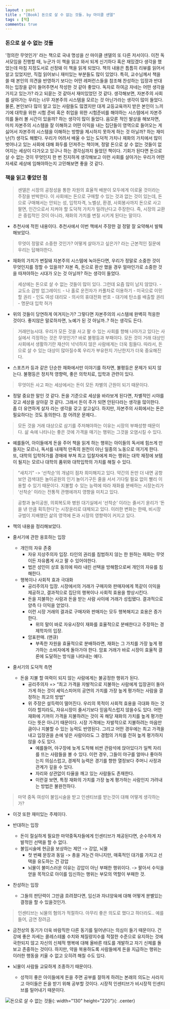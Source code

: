 ```yaml
---
layout : post
title : "[Book] 돈으로 살 수 없는 것들. by 마이클 샌델"
tags : [책]
comments: true
---
```

### 돈으로 살 수 없는 것들
 '정의란 무엇인가' 라는 책으로 국내 명성을 산 마이클 샌델의 또 다른 저서이다. 이전 독서모임을 진행할 때, 누군가 이 책을 읽고 와서 되게 신기하다 혹은 재밌겠다 생각을 했었는데 마침 지정도서로 선정돼 이 책을 읽게 되었다. 책의 내용은 틈틈히 리뷰를 읽어서 알고 있었지만, 직접 읽어보니 재미있는 부분들도 많이 있었다. 특히, 교수님께서 책을 쓸 때 본인의 의견을 반영하기 보다는 어떤 레퍼런스들을 참조해 찬성하는 입장과 반대하는 입장을 같이 들어주면서 작성한 것 같아 좋았다. 독자로 하여금 자네는 어떤 생각을 가지고 있는가? 라고 되묻는 것 같아서 재미있었던 것 같다. 생각해보면, 자본주의 사회를 살아가는 우리는 너무 자본주의 시스템을 모르는 것 아닌가라는 생각이 많이 들었다. 물론, 본인보다 많이 알고 있는 사람들도 많겠지만 대게 교등교육까지 받은 본인이 느끼기에 대학을 위한 시험 준비 혹은 취업을 위한 시험준비를 해야하는 시스템에서 자본주의를 둘러 볼 시간이 있을까? 하는 생각이 많이 들었다. 음모론 적인 발상을 해보자면, 마치 자본주의 시스템을 잘 이해하고 어떤 이익을 내는 집단들이 영역으로 들어오는 게 싫어서 자본주의 시스템을 이해하는 방향을 제시하지 못하게 하는 것 아닐까? 하는 재미난(?) 생각도 해봤다. 우리가 어려서 배울 수 있는 도덕적 가치나 재화의 가치에서 많이 벗어나고 있는 사회에 대해 화두를 던져주는 책이며, 정말 돈으로 살 수 없는 것들이 없어지는 세상이 다가오고 있구나 하는 경각심까지 들었던 책이다. 기회가 된다면 돈으로 살 수 없는 것이 무엇인지 한 번 진지하게 생각해보고 이런 사회를 살아가는 우리가 어떤 자세로 세상에 임해야하는지 고민해보면 좋을 것 같다.

### 책을 읽고 좋았던 점
> 센델은 시장의 공정성을 통한 자원의 효율적 배분이 모두에게 이로울 것이라는 주장을 반박한다. 이 사회에는 돈으로 구매할 수 있는 것과 없는 것이 있는데, 돈으로 구매해서는 안되는 성, 입학자격, 노벨상, 환경, 사회봉사까지 돈으로 사고 팔면, 인간으로서 지켜야 할 도덕적 가치가 밀려난다고 주장한다. 즉, 시장의 교환은 중립적인 것이 아니라, 재화의 가치를 변질 시키게 된다는 말이다.

- 추천사에 적힌 내용이다. 추천사에서 이번 책에서 주장한 걸 정말 잘 요약해서 발췌해보았다.

> 무엇이 정말로 소중한 것인가? 어떻게 살아가고 싶은가? 라는 근본적인 질문에 우리는 답해야한다.

- 재화의 가치가 변질돼 자본주의 시스템에 녹아든다면, 우리가 정말로 소중한 것이 무엇인지를 정할 수 있을까? 자본 즉, 돈으로 환산 했을 경우 얼마인가로 소중한 것을 따져야하는 시대가 오는 것 아닐까? 하는 생각이 들었다.

> 세상에는 돈으로 살 수 없는 것들이 많이 있다. 그런데 요즘 많이 남지 않았다.
	- 교도소 감방 업그레이드
	- 나 홀로 운전자가 카풀차로 이용하기
	- 미국으로 이민할 권리
	- 인도 여성 대리모
	- 의사의 휴대전화 번호
	- 대기에 탄소를 배출할 권리
	- 명문대 입학 허가

- 위의 것들이 당연하게 여겨지는가? 그렇다면 자본주의의 시스템에 완벽히 적응한 것이다. 좋지않은 말로하자면, 노예가 된 것 아닐까..? 하는 생각도 든다.

> 거래만능시대. 우리가 모든 것을 사고 팔 수 있는 사회를 향해 나아가고 있다는 사실에서 걱정하는 것은 무엇인가? 바로 불평등과 부패이다. 모든 것이 거래 대상인 사회에서 생활하기란 재산이 넉넉하지 않은 사람에게는 더욱 힘들다. 따라서, 돈으로 살 수 있는 대상이 많아질수록 우리가 부유한지 가난한지가 더욱 중요해진다.

- 스포츠카 등과 같은 단순한 재화에서만 이야기를 하자면, 불평등은 문제가 되지 않는다. 불평등은 정치적 영향력, 좋은 의학치료, 입학과 관련이 있다.

> 무엇이든 사고 파는 세상에서는 돈이 모든 차별의 근원이 되기 때문이다.

- 정말 중요한 말인 것 같다. 돈을 기준으로 세상을 바라보게 된다면, 차별적인 시야를 갖고 세상을 살아갈 것 같다. 그래서 돈이 주가 되면 안된다라는 생각을 많이한다. 좀 더 유연하게 살자 라는 생각을 갖고 살고싶다. 하지만, 자본주의 사회에서는 돈은 필요하다는 것도 동의한다. 참 어려운 문제다..

> 모든 것을 거래 대상으로 삼기를 주저해야하는 이유는 시장의 부패성향 때문이다. 삶 속에 나타나는 좋은 것에 가격을 매기는 행위는 그것을 오염시킬 수 있다. 

- 예를들어, 아이들에게 돈을 주어 책을 읽게 하는 행위는 아이들의 독서에 힘쓰게 만들지는 모르나, 독서를 내재적 만족의 원천이 아닌 일종의 노동으로 여기게 한다. 또, 대학의 입학허가를 경매에 부쳐 최고 입찰자에게 파는 행위는 대학 재정에 보탬이 될지는 모르나 대학의 품위와 대학입학의 가치를 해칠 수 있다.

> “새치기” -> ‘선착순’의 개념이 점차 희미해지고 있다. 약간의 돈만 더 내면 공항 보안 검색대든 놀이공원의 인기 놀이기구든 줄을 서서 기다릴 필요 없이 빨리 이용할 수 있기 때문이다. 지불할 수 있는 능력에 따라 재화를 분배하는 시장논리가 ‘선착순’ 이라는 전통적 관행에까지 영향을 미치고 있다.

> 공항과 놀이공원, 의회복도와 병원 대기실에서 ‘선착순’ 이라는 줄서기 윤리가 ‘돈을 낸 만큼 획득한다’는 시장윤리로 대체되고 있다. 이러한 변화는 한때, 비시장 규범이 지배했던 삶의 영역에 돈과 시장의 영향력이 커지고 있다.

- 책의 내용을 정리해보았다.

- 줄서기에 관한 옹호하는 입장
  - 개인의 자유 존중
      - 자유 지상주의자 입장. 타인의 권리를 침범하지 않는 한 원하는 재화는 무엇이든 자유롭게 사고 팔 수 있어야한다.
      - 법은 성인이 상호 동의에 따라 내린 선택을 방해함으로써 개인의 자유를 침해한다.
  - 행복이나 사회적 효과 극대화
      - 공리주의자 입장. 시장에서의 거래가 구매자와 판매자에게 똑같이 이익을 제공하고, 결과적으로 집단의 행복이나 사회적 효용을 향상시킨다.
      - 돈을 지불하는 사람과 돈을 받는 사람 사이에 거래가 성립됐다. 결과적으로 양측 다 이익을 얻었다.
      - 이런 시장 거래의 결과로 구매자와 판매자는 모두 행복해지고 효용은 증가한다.
          - 위의 말이 바로 자유시장이 재화를 효율적으로 분배한다고 주장하는 경제학자의 입장.
      - 암표판매. (맨큐)
          - 부족한 자원을 효율적으로 분배하라면, 재화는 그 가치를 가장 높게 평가하는 소비자에게 돌아가야 한다. 암표 거래가 바로 시장이 효율적 결론에 도달하는 방식을 나타내는 예다.
- 줄서기의 도덕적 측면
  - 돈을 지불 할 여력이 되지 않는 사람에게는 불공정한 행위가 된다.
      - 공리주의자 => “최고 가격을 자발적으로 지불하는 사람에게 입장권이 돌아가게 하는 것이 셰익스피어의 공연의 가치를 가장 높게 평가하는 사람을 결정하는 최고의 방법”
      - 위 주장은 설득력이 떨어진다. 우리의 목적이 사회적 효용을 극대화 하는 것이라 할지라도, 자유시장이 줄서기보다 믿음직스럽지 않을수도 있다. 어떤 재화에 기꺼이 가격을 지불하려는 것이 꼭 해당 재화의 가치를 높게 평가한다는 뜻은 아니기 때문이다. 시장 가격에는 자발적으로 지불하려는 마음만큼이나 지불할 수 있는 능력도 반영된다. 그리고 어떤 경우에는 최고 가격을 내고 입장권을 손에 넣은 사람이라도 그 경험의 가치를 전혀 높게 평가하지 않을 수도 있다.
          - 예를들어, 야구장에 늦게 도착해 비싼 관람석에 앉아있다가 일찍 자리를 뜨는 사람들을 볼 수 있다. 이런 경우, 그들이 야구를 얼마나 좋아하는지 의심스럽고, 경제적 능력은 경기를 향한 열정보다 주머니 사정과 관계가 깊을 수 있다.
          - 자리와 상관없이 타율을 깨고 있는 사람들도 존재한다.
          - 이런걸 보면, 특정 재화의 가치를 가장 높게 평가하는 사람인지 가려내는 방법은 불완전하다.

> 마약 중독 여성이 불임시술을 받고 인센티브를 받는것이 대해 어떻게 생각하는가?

- 이것 또한 재미있는 주제이다.

- 반대하는 입장
  - 돈이 절실하게 필요한 마약중독자들에게 인센티브가 제공된다면, 순수하게 자발적인 선택을 할 수 없다.
  - 불임시술에 현금을 보상하는 제안 -> 강압, 뇌물
    - 첫 번째 문장과 동일 -> 총을 겨눈건 아니지만, 매혹적인 대가를 가지고 선택을 유도하는 건 강압
    - 뇌물이 불미스러운 이유는 강압이 아닌 부패한 행위이다. -> 팔아서 수익을 얻을 목적으로 아이를 임신하는 행위는 부모의 역할이 부패한 것.
- 찬성하는 입장
  - 그들의 판단력이 그만큼 흐려졌다면, 임신과 자녀양육에 대해 어떻게 분별있는 결정을 할 수 있을것인가.

> 인센티브는 뇌물의 혐의가 적절하다. 아무리 좋은 의도로 했다고 하더라도.. 예를들어, 금연 장려금.  

- 금전상의 동기가 더욱 바람직한 다른 동기를 밀어낸다는 의심이 들기 때문이다. 건강에 좋은 자세는 콜레스테롤 수치와 체질량지수를 적절한 수준으로 유지하는 것에 국한되지 않고 자신의 신체적 행복에 대해 올바른 태도를 개발하고 자기 신체를 돌보고 존중하는 것이다. 하지만, 약을 복용하도록 사람들에게 돈을 지급하는 행위는 이러한 행동을 키울 수 없고 오히려 해칠 수도 있다.

- 뇌물이 사람들 교묘하게 조종하기 때문이다. 
  - 성적이 좋은 아이들에게 돈을 주면 공부를 잘하게 하려는 본래의 의도는 사라지고 아이들은 돈을 받기 위해 공부할 것이다. 시장적 인센티브가 비시장적 인센티브를 밀어내기 때문이다. 

![돈으로 살 수 없는 것들](../images/book-13.jpg){: width="130" height="220"}{: .center}

